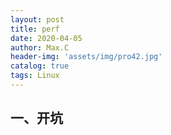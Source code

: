 ```yaml
---
layout: post
title: perf
date: 2020-04-05
author: Max.C
header-img: 'assets/img/pro42.jpg'
catalog: true
tags: Linux
---
```



## 一、开坑

